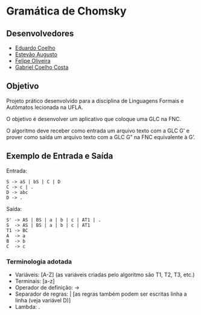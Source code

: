# Gramática de Chomsky

## Desenvolvedores

* [Eduardo Coelho](github.com/eduardocoelho1)
* [Estevão Augusto](github.com/EstevaoAugusto)
* [Felipe Oliveira](github.com/FelipeOliveira30)
* [Gabriel Coelho Costa](github.com/gabrielzinCoelho)

## Objetivo

Projeto prático desenvolvido para a disciplina de Linguagens Formais e Autômatos lecionada na UFLA.

O objetivo é desenvolver um aplicativo que coloque uma GLC na FNC.

O algoritmo deve receber como entrada um arquivo texto com a GLC G’ e prover como saída um arquivo texto com a GLC G” na FNC equivalente à G’.

## Exemplo de Entrada e Saída

Entrada:

```
S -> aS | bS | C | D
C -> c | .
D -> abc
D -> .
```

Saída:

```
S' -> AS | BS | a | b | c | AT1 | .
S  -> AS | BS | a | b | c | AT1
T1 -> BC
A  -> a
B  -> b
C  -> c
```

### Terminologia adotada

* Variáveis: [A-Z] (as variáveis criadas pelo algoritmo são T1, T2, T3, etc.)
* Terminais: [a-z]
* Operador de definição: ->
* Separador de regras: | [as regras também podem ser escritas linha a linha (veja variável D)]
* Lambda: .